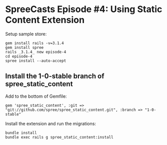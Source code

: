 # SpreeCasts Episode #4: Using Static Content Extension

Setup sample store: 

```
gem install rails -v=3.1.4
gem install spree
rails _3.1.4_ new episode-4
cd episode-4
spree install --auto-accept
```

## Install the 1-0-stable branch of spree_static_content

Add to the bottom of Gemfile:

```
gem 'spree_static_content', :git => "git://github.com/spree/spree_static_content.git", :branch => "1-0-stable"
```

Install the extension and run the migrations:

```
bundle install
bundle exec rails g spree_static_content:install
```
